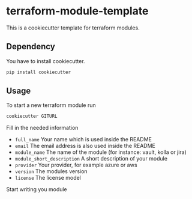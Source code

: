 terraform-module-template
=========================

This is a cookiecutter template for terraform modules.

Dependency
----------

You have to install cookiecutter.
```sh
pip install cookiecutter
```

Usage
-----

To start a new terraform module run
```sh
cookiecutter GITURL
```

Fill in the needed information
* `full_name` Your name which is used inside the README
* `email` The email address is also used inside the README
* `module_name` The name of the module (for instance: vault, kolla or jira)
* `module_short_description` A short description of your module
* `provider` Your provider, for example azure or aws
* `version` The modules version
* `license` The license model

Start writing you module
